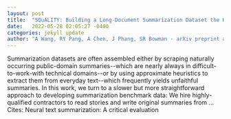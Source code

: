 ```yaml
---
layout: post
title:  "SQuALITY: Building a Long-Document Summarization Dataset the Hard Way"
date:   2022-05-28 02:05:27 -0400
categories: jekyll update
author: "A Wang, RY Pang, A Chen, J Phang, SR Bowman - arXiv preprint arXiv:2205.11465, 2022"
---
```

Summarization datasets are often assembled either by scraping naturally occurring public-domain summaries--which are nearly always in difficult-to-work-with technical domains--or by using approximate heuristics to extract them from everyday text--which frequently yields unfaithful summaries. In this work, we turn to a slower but more straightforward approach to developing summarization benchmark data: We hire highly-qualified contractors to read stories and write original summaries from … Cites: ‪Neural text summarization: A critical evaluation‬